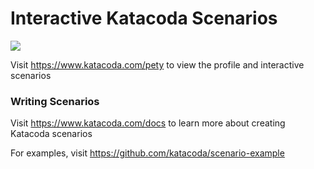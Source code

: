 # Interactive Katacoda Scenarios

[![](http://shields.katacoda.com/katacoda/pety/count.svg)](https://www.katacoda.com/pety "Get your profile on Katacoda.com")

Visit https://www.katacoda.com/pety to view the profile and interactive scenarios

### Writing Scenarios
Visit https://www.katacoda.com/docs to learn more about creating Katacoda scenarios

For examples, visit https://github.com/katacoda/scenario-example
